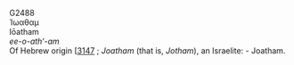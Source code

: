 <body>
  <p>G2488<br>  Ἰωαθαμ  <br> Iōatham  <br><i>ee-o-ath‘-am </i><br>Of Hebrew origin [<a href="h3147.htm">3147</a> ; <i>Joatham</i> (that is, <i>Jotham</i>), an Israelite: - Joatham.<br></p>
 </body>